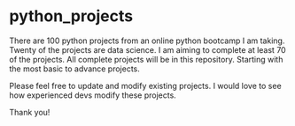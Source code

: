 # python_projects
There are 100 python projects from an online python bootcamp I am taking. Twenty of the projects are data science. I am aiming to complete at least 70 of the projects. All complete projects will be in this repository. Starting with the most basic to advance projects.

Please feel free to update and modify existing projects. I would love to see how experienced devs modify these projects. 

Thank you!
